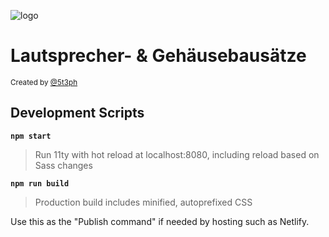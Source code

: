 ![logo](https://res.cloudinary.com/variant-gmbh/image/upload/v1682580864/bs/Logo_white_pxhgav.webp)

# Lautsprecher- & Gehäusebausätze

<small>Created by [@5t3ph](https://front-end.social/@5t3ph)</small>

## Development Scripts

**`npm start`**

> Run 11ty with hot reload at localhost:8080, including reload based on Sass changes

**`npm run build`**

> Production build includes minified, autoprefixed CSS

Use this as the "Publish command" if needed by hosting such as Netlify.
